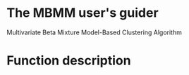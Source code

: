 # The MBMM user's guider
Multivariate Beta Mixture Model-Based Clustering Algorithm
# Function description
